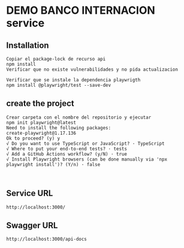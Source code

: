 # DEMO BANCO INTERNACION service

## Installation

```
Copiar el package-lock de recurso api
npm install
Verificar que no existe vulnerabilidades y no pida actualizacion

Verificar que se instale la dependencia playwrigth
npm install @playwright/test --save-dev

```

## create the project

```
Crear carpeta con el nombre del repositorio y ejecutar
npm init playwright@latest
Need to install the following packages:
create-playwright@1.17.136
Ok to proceed? (y) y
√ Do you want to use TypeScript or JavaScript? · TypeScript
√ Where to put your end-to-end tests? · tests
√ Add a GitHub Actions workflow? (y/N) · true
√ Install Playwright browsers (can be done manually via 'npx playwright install')? (Y/n) · false



```

## Service URL

```
http://localhost:3000/
```

## Swagger URL

```
http://localhost:3000/api-docs
```



